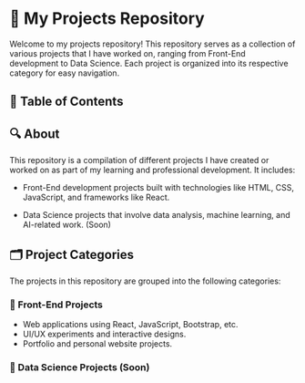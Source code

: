# 📂 My Projects Repository

Welcome to my projects repository! This repository serves as a collection of various projects that I have worked on, ranging from Front-End development to Data Science. Each project is organized into its respective category for easy navigation.

## 📌 Table of Contents

## 🔍 About

This repository is a compilation of different projects I have created or worked on as part of my learning and professional development. It includes:

* Front-End development projects built with technologies like HTML, CSS, JavaScript, and frameworks like React.

* Data Science projects that involve data analysis, machine learning, and AI-related work. (Soon)

## 🗂️ Project Categories

The projects in this repository are grouped into the following categories:

### 🔹 Front-End Projects

* Web applications using React, JavaScript, Bootstrap, etc.
* UI/UX experiments and interactive designs.
* Portfolio and personal website projects.

### 🔹 Data Science Projects (Soon)